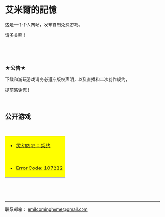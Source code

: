 # 艾米爾的記憶

这是一个个人网站，发布自制免费游戏。

请多关照！

&nbsp;


&nbsp;

### ★公告★

下载和游玩游戏请务必遵守版权声明，以及直播和二次创作规约，

提前感谢您！

&nbsp;



## **公开游戏**
&nbsp;

<table><tr><td bgcolor=yellow>
  
- [灵幻凶宅：契约](https://emil0227.github.io/VampireHouse/) 


&nbsp;

- [Error Code: 107222](https://ldjam.com/events/ludum-dare/46/error-code-107222) 

</td></tr></table>

&nbsp;

&nbsp;

************
联系邮箱：
<emilcominghome@gmail.com>
